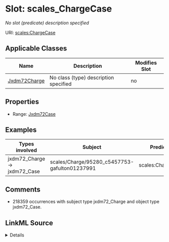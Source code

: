 

# Slot: scales_ChargeCase


_No slot (predicate) description specified_





URI: [scales:ChargeCase](http://schemas.scales-okn.org/rdf/scales#ChargeCase)



<!-- no inheritance hierarchy -->





## Applicable Classes

| Name | Description | Modifies Slot |
| --- | --- | --- |
| [Jxdm72Charge](../classes/Jxdm72Charge.md) | No class (type) description specified |  no  |







## Properties

* Range: [Jxdm72Case](../classes/Jxdm72Case.md)






## Examples

| Types involved | Subject | Predicate | Object |
| --- | --- | --- | --- |
| jxdm72_Charge → jxdm72_Case | scales/Charge/95280_c5457753-gafulton01237991 | scales:ChargeCase | scales/CaseCriminal/ga/fulton/01/95280 |


## Comments

* 218359 occurrences with subject type jxdm72_Charge and object type jxdm72_Case.



## LinkML Source

<details>

```yaml
name: scales_ChargeCase
description: No slot (predicate) description specified
comments:
- 218359 occurrences with subject type jxdm72_Charge and object type jxdm72_Case.
examples:
- description: jxdm72_Charge → jxdm72_Case
  object:
    example_object: scales/CaseCriminal/ga/fulton/01/95280
    example_object_type: jxdm72_Case
    example_predicate: scales:ChargeCase
    example_subject: scales/Charge/95280_c5457753-gafulton01237991
    example_subject_type: jxdm72_Charge
from_schema: scales-kg-new
rank: 1000
slot_uri: scales:ChargeCase
alias: scales_ChargeCase
domain_of:
- jxdm72_Charge
range: jxdm72_Case

```
</details>